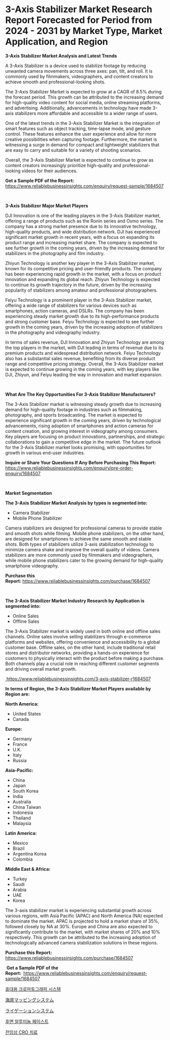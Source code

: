 <p><h1>3-Axis Stabilizer Market Research Report Forecasted for Period from 2024 -  2031 by Market Type, Market Application, and Region</h1></p><p><strong>3-Axis Stabilizer Market Analysis and Latest Trends</strong></p>
<p><p>A 3-Axis Stabilizer is a device used to stabilize footage by reducing unwanted camera movements across three axes: pan, tilt, and roll. It is commonly used by filmmakers, videographers, and content creators to achieve smooth and professional-looking shots.</p><p>The 3-Axis Stabilizer Market is expected to grow at a CAGR of 8.5% during the forecast period. This growth can be attributed to the increasing demand for high-quality video content for social media, online streaming platforms, and advertising. Additionally, advancements in technology have made 3-axis stabilizers more affordable and accessible to a wider range of users.</p><p>One of the latest trends in the 3-Axis Stabilizer Market is the integration of smart features such as object tracking, time-lapse mode, and gesture control. These features enhance the user experience and allow for more creative possibilities when capturing footage. Furthermore, the market is witnessing a surge in demand for compact and lightweight stabilizers that are easy to carry and suitable for a variety of shooting scenarios.</p><p>Overall, the 3-Axis Stabilizer Market is expected to continue to grow as content creators increasingly prioritize high-quality and professional-looking videos for their audiences.</p></p>
<p><strong>Get a Sample PDF of the Report:&nbsp;</strong> <a href="https://www.reliablebusinessinsights.com/enquiry/request-sample/1684507">https://www.reliablebusinessinsights.com/enquiry/request-sample/1684507</a></p>
<p>&nbsp;</p>
<p><strong>3-Axis Stabilizer Major Market Players</strong></p>
<p><p>DJI Innovation is one of the leading players in the 3-Axis Stabilizer market, offering a range of products such as the Ronin series and Osmo series. The company has a strong market presence due to its innovative technology, high-quality products, and wide distribution network. DJI has experienced significant market growth in recent years, with a focus on expanding its product range and increasing market share. The company is expected to see further growth in the coming years, driven by the increasing demand for stabilizers in the photography and film industry.</p><p>Zhiyun Technology is another key player in the 3-Axis Stabilizer market, known for its competitive pricing and user-friendly products. The company has been experiencing rapid growth in the market, with a focus on product innovation and expanding its global reach. Zhiyun Technology is expected to continue its growth trajectory in the future, driven by the increasing popularity of stabilizers among amateur and professional photographers.</p><p>Feiyu Technology is a prominent player in the 3-Axis Stabilizer market, offering a wide range of stabilizers for various devices such as smartphones, action cameras, and DSLRs. The company has been experiencing steady market growth due to its high-performance products and strong customer base. Feiyu Technology is expected to see further growth in the coming years, driven by the increasing adoption of stabilizers in the photography and videography industry.</p><p>In terms of sales revenue, DJI Innovation and Zhiyun Technology are among the top players in the market, with DJI leading in terms of revenue due to its premium products and widespread distribution network. Feiyu Technology also has a substantial sales revenue, benefiting from its diverse product range and competitive pricing strategy. Overall, the 3-Axis Stabilizer market is expected to continue growing in the coming years, with key players like DJI, Zhiyun, and Feiyu leading the way in innovation and market expansion.</p></p>
<p>&nbsp;</p>
<p><strong>What Are The Key Opportunities For 3-Axis Stabilizer Manufacturers?</strong></p>
<p><p>The 3-Axis Stabilizer market is witnessing steady growth due to increasing demand for high-quality footage in industries such as filmmaking, photography, and sports broadcasting. The market is expected to experience significant growth in the coming years, driven by technological advancements, rising adoption of smartphones and action cameras for content creation, and growing interest in videography among consumers. Key players are focusing on product innovations, partnerships, and strategic collaborations to gain a competitive edge in the market. The future outlook for the 3-Axis Stabilizer market looks promising, with opportunities for growth in various end-user industries.</p></p>
<p><strong>Inquire or Share Your Questions If Any Before Purchasing This Report:</strong> <a href="https://www.reliablebusinessinsights.com/enquiry/pre-order-enquiry/1684507">https://www.reliablebusinessinsights.com/enquiry/pre-order-enquiry/1684507</a></p>
<p>&nbsp;</p>
<p><strong>Market Segmentation</strong></p>
<p><strong>The 3-Axis Stabilizer Market Analysis by types is segmented into:</strong></p>
<p><ul><li>Camera Stabilizer</li><li>Mobile Phone Stabilizer</li></ul></p>
<p><p>Camera stabilizers are designed for professional cameras to provide stable and smooth shots while filming. Mobile phone stabilizers, on the other hand, are designed for smartphones to achieve the same smooth and stable shots. Both types of stabilizers utilize 3-axis stabilization technology to minimize camera shake and improve the overall quality of videos. Camera stabilizers are more commonly used by filmmakers and videographers, while mobile phone stabilizers cater to the growing demand for high-quality smartphone videography.</p></p>
<p><strong>Purchase this Report:&nbsp;</strong><a href="https://www.reliablebusinessinsights.com/purchase/1684507">https://www.reliablebusinessinsights.com/purchase/1684507</a></p>
<p>&nbsp;</p>
<p><strong>The 3-Axis Stabilizer Market Industry Research by Application is segmented into:</strong></p>
<p><ul><li>Online Sales</li><li>Offline Sales</li></ul></p>
<p><p>The 3-Axis Stabilizer market is widely used in both online and offline sales channels. Online sales involve selling stabilizers through e-commerce platforms and websites, offering convenience and accessibility to a global customer base. Offline sales, on the other hand, include traditional retail stores and distributor networks, providing a hands-on experience for customers to physically interact with the product before making a purchase. Both channels play a crucial role in reaching different customer segments and driving overall market growth.</p></p>
<p><a href="https://www.reliablebusinessinsights.com/3-axis-stabilizer-r1684507">&nbsp;https://www.reliablebusinessinsights.com/3-axis-stabilizer-r1684507</a></p>
<p><strong>In terms of Region, the 3-Axis Stabilizer Market Players available by Region are:</strong></p>
<p>
    <p> <strong> North America: </strong>
        <ul>
            <li>United States</li>
            <li>Canada</li>
        </ul>
        </p> 
    <p> <strong> Europe: </strong>
        <ul>
            <li>Germany</li>
            <li>France</li>
            <li>U.K.</li>
            <li>Italy</li>
            <li>Russia</li>
        </ul>
        </p> 
    <p> <strong> Asia-Pacific: </strong>
        <ul>
            <li>China</li>
            <li>Japan</li>
            <li>South Korea</li>
            <li>India</li>
            <li>Australia</li>
            <li>China Taiwan</li>
            <li>Indonesia</li>
            <li>Thailand</li>
            <li>Malaysia</li>
        </ul>
        </p> 
    <p> <strong> Latin America: </strong>
        <ul>
            <li>Mexico</li>
            <li>Brazil</li>
            <li>Argentina Korea</li>
            <li>Colombia</li>
        </ul>
        </p> 
    <p> <strong> Middle East & Africa: </strong>
        <ul>
            <li>Turkey</li>
            <li>Saudi</li>
            <li>Arabia</li>
            <li>UAE</li>
            <li>Korea</li>
        </ul>
    </p>
    </p>
<p><p>The 3-axis stabilizer market is experiencing substantial growth across various regions, with Asia Pacific (APAC) and North America (NA) expected to dominate the market. APAC is projected to hold a market share of 35%, followed closely by NA at 30%. Europe and China are also expected to significantly contribute to the market, with market shares of 20% and 10% respectively. This growth can be attributed to the increasing adoption of technologically advanced camera stabilization solutions in these regions.</p></p>
<p><strong>Purchase this Report: </strong><a href="https://www.reliablebusinessinsights.com/purchase/1684507">https://www.reliablebusinessinsights.com/purchase/1684507</a></p>
<p>&nbsp;<strong>Get a Sample PDF of the Report:&nbsp;&nbsp;</strong><a href="https://www.reliablebusinessinsights.com/enquiry/request-sample/1684507">https://www.reliablebusinessinsights.com/enquiry/request-sample/1684507</a></p>
<p><strong></strong></p>
<p><p><a href="https://github.com/rahat-gis/Market-Research-Report-List-1/blob/main/3855889105615.md">휴대용 크로마토그래피 시스템</a></p><p><a href="https://github.com/mathieurico66/Market-Research-Report-List-2/blob/main/7493371110863.md">海底マッピングシステム</a></p><p><a href="https://github.com/ycmtqqhvk3273/Market-Research-Report-List-2/blob/main/4956481110862.md">ライゲーションシステム</a></p><p><a href="https://medium.com/@whitneymurphy1982/%EB%A6%AC%EC%96%B4-%EC%82%AC%EC%9D%B4%EB%93%9C-%EC%95%8C%EB%A3%A8%EB%AF%B8%EB%8A%84-%ED%8E%98%EC%9D%B4%EC%8A%A4%ED%8A%B8-%EC%8B%9C%EC%9E%A5-%EB%B6%84%EC%84%9D-%EB%B0%8F-%EA%B7%9C%EB%AA%A8-%EC%98%88%EC%B8%A1%EC%9D%80-2024%EB%85%84%EB%B6%80%ED%84%B0-2031%EB%85%84%EA%B9%8C%EC%A7%80-%EC%A7%84%ED%96%89%EB%90%A0-%EA%B2%83%EC%9E%85%EB%8B%88%EB%8B%A4-1b0b3c24073d">후면 알루미늄 페이스트</a></p><p><a href="https://github.com/johneahan44556754/Market-Research-Report-List-1/blob/main/7605258105616.md">전임상 CRO 치료</a></p></p>